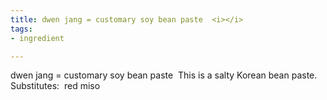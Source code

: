 ```yaml
---
title: dwen jang = customary soy bean paste  <i></i>
tags:
- ingredient

---
```

dwen jang = customary soy bean paste  This is a salty Korean bean paste.  Substitutes:  red miso
